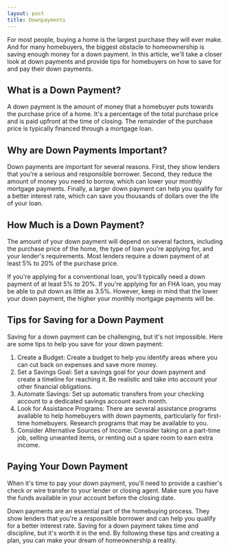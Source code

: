 ```yaml
---
layout: post
title: Downpayments
---
```

<p>For most people, buying a home is the largest purchase they will ever make. And for many homebuyers, the biggest obstacle to homeownership is saving enough money for a down payment. In this article, we'll take a closer look at down payments and provide tips for homebuyers on how to save for and pay their down payments.</p>

<h2>What is a Down Payment?</h2>

<p>A down payment is the amount of money that a homebuyer puts towards the purchase price of a home. It's a percentage of the total purchase price and is paid upfront at the time of closing. The remainder of the purchase price is typically financed through a mortgage loan.</p>

<h2>Why are Down Payments Important?</h2>

<p>Down payments are important for several reasons. First, they show lenders that you're a serious and responsible borrower. Second, they reduce the amount of money you need to borrow, which can lower your monthly mortgage payments. Finally, a larger down payment can help you qualify for a better interest rate, which can save you thousands of dollars over the life of your loan.</p>

<h2>How Much is a Down Payment?</h2>

<p>The amount of your down payment will depend on several factors, including the purchase price of the home, the type of loan you're applying for, and your lender's requirements. Most lenders require a down payment of at least 5% to 20% of the purchase price.</p>

<p>If you're applying for a conventional loan, you'll typically need a down payment of at least 5% to 20%. If you're applying for an FHA loan, you may be able to put down as little as 3.5%. However, keep in mind that the lower your down payment, the higher your monthly mortgage payments will be.</p>

<h2>Tips for Saving for a Down Payment</h2>

<p>Saving for a down payment can be challenging, but it's not impossible. Here are some tips to help you save for your down payment:</p>

<ol>
<li>Create a Budget: Create a budget to help you identify areas where you can cut back on expenses and save more money.</li>

<li>Set a Savings Goal: Set a savings goal for your down payment and create a timeline for reaching it. Be realistic and take into account your other financial obligations.</li>

<li>Automate Savings: Set up automatic transfers from your checking account to a dedicated savings account each month.</li>

<li>Look for Assistance Programs: There are several assistance programs available to help homebuyers with down payments, particularly for first-time homebuyers. Research programs that may be available to you.</li>

<li>Consider Alternative Sources of Income: Consider taking on a part-time job, selling unwanted items, or renting out a spare room to earn extra income.</li>
</ol>

<h2>Paying Your Down Payment</h2>

<p>When it's time to pay your down payment, you'll need to provide a cashier's check or wire transfer to your lender or closing agent. Make sure you have the funds available in your account before the closing date.</p>

<p>Down payments are an essential part of the homebuying process. They show lenders that you're a responsible borrower and can help you qualify for a better interest rate. Saving for a down payment takes time and discipline, but it's worth it in the end. By following these tips and creating a plan, you can make your dream of homeownership a reality.</p>

